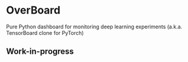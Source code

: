 # OverBoard
Pure Python dashboard for monitoring deep learning experiments (a.k.a. TensorBoard clone for PyTorch)

## Work-in-progress

